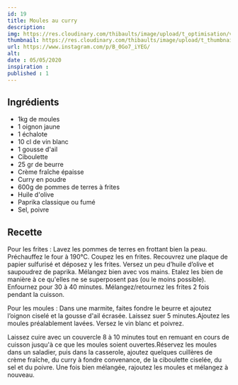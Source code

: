 ```yaml
---
id: 19
title: Moules au curry
description: 
img: https://res.cloudinary.com/thibaults/image/upload/t_optimisation/v1600518069/Recipes/20200505_moules_frites.jpg
thumbnail: https://res.cloudinary.com/thibaults/image/upload/t_thumbnail_josie/v1600518069/Recipes/20200505_moules_frites.jpg
url: https://www.instagram.com/p/B_0Go7_iYEG/
alt: 
date : 05/05/2020
inspiration :
published : 1
---
```


## Ingrédients
 - 1kg de moules
 - 1 oignon jaune
 - 1 échalote
 - 10 cl de vin blanc
 - 1 gousse d'ail
 - Ciboulette
 - 25 gr de beurre
 - Crème fraîche épaisse
 - Curry en poudre
 - 600g de pommes de terres à frites
 - Huile d'olive
 - Paprika classique ou fumé
 - Sel, poivre

## Recette
Pour les frites :
Lavez les pommes de terres en frottant bien la peau. Préchauffez le four à 190°C. Coupez les en frites. Recouvrez une plaque de papier sulfurisé et déposez y les frites. Versez un peu d’huile d’olive et saupoudrez de paprika. Mélangez bien avec vos mains. Etalez les bien de manière à ce qu'elles ne se superposent pas (ou le moins possible). Enfournez pour 30 à 40 minutes. Mélangez/retournez les frites 2 fois pendant la cuisson.

Pour les moules :
Dans une marmite, faites fondre le beurre et ajoutez l’oignon ciselé et la gousse d'ail écrasée. Laissez suer 5 minutes.Ajoutez les moules préalablement lavées. Versez le vin blanc et poivrez.

Laissez cuire avec un couvercle 8 à 10 minutes tout en remuant en cours de cuisson jusqu'à ce que les moules soient ouvertes.Réservez les moules dans un saladier, puis dans la casserole, ajoutez quelques cuillères de crème fraîche, du curry à fondre convenance, de la ciboulette ciselée, du sel et du poivre. Une fois bien mélangée, rajoutez les moules et mélangez à nouveau.